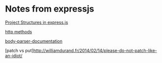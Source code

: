 # Notes from expressjs 

[Project Structures in express.js](https://www.terlici.com/2014/08/25/best-practices-express-structure.html)

[http methods](https://developer.mozilla.org/en-US/docs/Web/HTTP/Methods)

[body-parser-documentation](https://www.npmjs.com/package/body-parser)

[patch vs put]http://williamdurand.fr/2014/02/14/please-do-not-patch-like-an-idiot/
